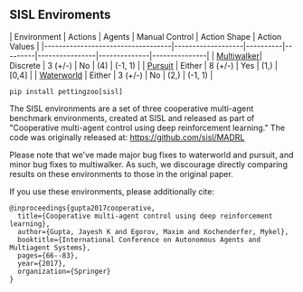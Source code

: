 ## SISL Enviroments

| Environment                       | Actions  | Agents  | Manual Control | Action Shape | Action Values |
|-----------------------------------|-------------------|----------|---------|----------------|--------------|---------------|
| [Multiwalker](sisl/multiwalker)| Discrete | 3 (+/-) | No             | (4)          | (-1, 1)       |
| [Pursuit](sisl/pursuit)         | Either   | 8 (+/-) | Yes            | (1,)         | [0,4]         |
| [Waterworld](sisl/waterworld)  | Either   | 3 (+/-) | No             | (2,)         | (-1, 1)       |

`pip install pettingzoo[sisl]`

The SISL environments are a set of three cooperative multi-agent benchmark environments, created at SISL and released as part of "Cooperative multi-agent control using deep reinforcement learning." The code was originally released at: https://github.com/sisl/MADRL

Please note that we've made major bug fixes to waterworld and pursuit, and minor bug fixes to multiwalker. As such, we discourage directly comparing results on these environments to those in the original paper.

If you use these environments, please additionally cite:

```
@inproceedings{gupta2017cooperative,
  title={Cooperative multi-agent control using deep reinforcement learning},
  author={Gupta, Jayesh K and Egorov, Maxim and Kochenderfer, Mykel},
  booktitle={International Conference on Autonomous Agents and Multiagent Systems},
  pages={66--83},
  year={2017},
  organization={Springer}
}
```
